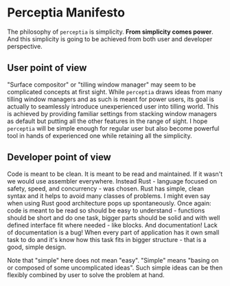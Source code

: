Perceptia Manifesto
===================

The philosophy of `perceptia` is simplicity. **From simplicity comes power**. And this simplicity is
going to be achieved from both user and developer perspective.

User point of view
------------------

"Surface compositor" or "tilling window manager" may seem to be complicated concepts at first sight.
While `perceptia` draws ideas from many tilling window managers and as such is meant for power
users, its goal is actually to seamlessly introduce unexperienced user into tilling world. This is
achieved by providing familiar settings from stacking window managers as default but putting all the
other features in the range of sight. I hope `perceptia` will be simple enough for regular user but
also become powerful tool in hands of experienced one while retaining all the simplicity.

Developer point of view
-----------------------

Code is meant to be clean. It is meant to be read and maintained. If it wasn't we would use
assembler everywhere. Instead Rust - language focused on safety, speed, and concurrency - was
chosen. Rust has simple, clean syntax and it helps to avoid many classes of problems. I might even
say when using Rust good architecture pops up spontaneously. Once again: code is meant to be read so
should be easy to understand - functions should be short and do one task, bigger parts should be
solid and with well defined interface fit where needed - like blocks. And documentation! Lack of
documentation is a bug! When every part of application has it own small task to do and it's know how
this task fits in bigger structure - that is a good, simple design.

Note that "simple" here does not mean "easy". "Simple" means "basing on or composed of some
uncomplicated ideas". Such simple ideas can be then flexibly combined by user to solve the problem
at hand.
